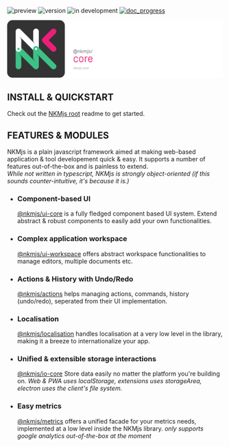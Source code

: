 ![preview](https://img.shields.io/badge/-alpha-3ec188.svg)
![version](https://img.shields.io/badge/dynamic/json?color=ed1e79&label=version&query=version&url=https://github.com/Nebukam/nkmjs/raw/main/packages/nkmjs-core/package.json)
![in development](https://img.shields.io/badge/license-MIT-black.svg)
[![doc_progress](https://img.shields.io/badge/dynamic/json?color=282725&label=doc&query=documentation_progress&url=https://github.com/Nebukam/nkmjs/raw/main/packages/nkmjs-core-dev/metadata.json)](https://nebukam.github.io/nkmjs/documentation/)

![NKMjs][logo]

## **INSTALL & QUICKSTART**
Check out the [NKMjs root](https://github.com/Nebukam/nkmjs/) readme to get started.

## **FEATURES & MODULES**
NKMjs is a plain javascript framework aimed at making web-based application & tool developement quick & easy. It supports a number of features out-of-the-box and is painless to extend.  
_While not written in typescript, NKMjs is strongly object-oriented (if this sounds counter-intuitive, it's because it is.)_

* ### **Component-based UI**  
    [@nkmjs/ui-core]() is a fully fledged component based UI system. Extend abstract & robust components to easily add your own functionalities.

* ### **Complex application workspace**  
    [@nkmjs/ui-workspace]() offers abstract workspace functionalities to manage editors, multiple documents etc.

* ### **Actions & History with Undo/Redo**  
    [@nkmjs/actions]() helps managing actions, commands, history (undo/redo), seperated from their UI implementation.

* ### **Localisation**
    [@nkmjs/localisation]() handles localisation at a very low level in the library, making it a breeze to internationalize your app.

* ### **Unified & extensible storage interactions**  
    [@nkmjs/io-core]() Store data easily no matter the platform you're building on. _Web & PWA uses localStorage, extensions uses storageArea, electron uses the client's file system._

* ### **Easy metrics**  
    [@nkmjs/metrics]() offers a unified facade for your metrics needs, implemented at a low level inside the NKMjs library. _only supports google analytics out-of-the-box at the moment_


[logo]: https://github.com/Nebukam/nkmjs/raw/main/packages/nkmjs-core/bin/logo.png "nkmjs-logo"